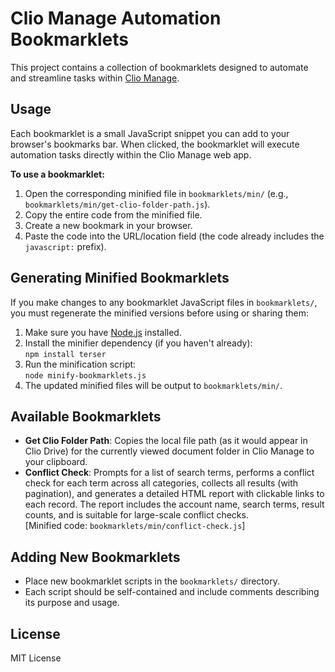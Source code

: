 # Clio Manage Automation Bookmarklets

This project contains a collection of bookmarklets designed to automate and streamline tasks within [Clio Manage](https://app.clio.com).

## Usage

Each bookmarklet is a small JavaScript snippet you can add to your browser's bookmarks bar. When clicked, the bookmarklet will execute automation tasks directly within the Clio Manage web app.

**To use a bookmarklet:**
1. Open the corresponding minified file in `bookmarklets/min/` (e.g., `bookmarklets/min/get-clio-folder-path.js`).
2. Copy the entire code from the minified file.
3. Create a new bookmark in your browser.
4. Paste the code into the URL/location field (the code already includes the `javascript:` prefix).

## Generating Minified Bookmarklets

If you make changes to any bookmarklet JavaScript files in `bookmarklets/`, you must regenerate the minified versions before using or sharing them:

1. Make sure you have [Node.js](https://nodejs.org/) installed.
2. Install the minifier dependency (if you haven't already):  
   `npm install terser`
3. Run the minification script:  
   `node minify-bookmarklets.js`
4. The updated minified files will be output to `bookmarklets/min/`.

## Available Bookmarklets

- **Get Clio Folder Path**: Copies the local file path (as it would appear in Clio Drive) for the currently viewed document folder in Clio Manage to your clipboard.
- **Conflict Check**: Prompts for a list of search terms, performs a conflict check for each term across all categories, collects all results (with pagination), and generates a detailed HTML report with clickable links to each record. The report includes the account name, search terms, result counts, and is suitable for large-scale conflict checks.  
  [Minified code: `bookmarklets/min/conflict-check.js`]

## Adding New Bookmarklets

- Place new bookmarklet scripts in the `bookmarklets/` directory.
- Each script should be self-contained and include comments describing its purpose and usage.

## License

MIT License
